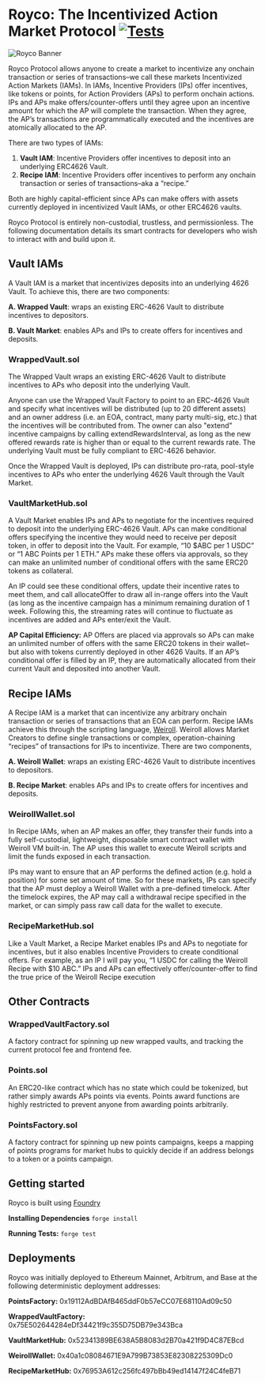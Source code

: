 # Royco: The Incentivized Action Market Protocol [![Tests](https://github.com/roycoprotocol/royco/actions/workflows/test.yml/badge.svg)](https://github.com/roycoprotocol/royco/actions/workflows/test.yml)
![Royco Banner](./roycobanner.png)

Royco Protocol allows anyone to create a market to incentivize any onchain transaction or series of transactions–we call these markets Incentivized Action Markets (IAMs).
In IAMs, Incentive Providers (IPs) offer incentives, like tokens or points, for Action Providers (APs) to perform onchain actions. IPs and APs make offers/counter-offers until they agree upon an incentive amount for which the AP will complete the transaction. When they agree, the AP’s transactions are programmatically executed and the incentives are atomically allocated to the AP.

There are two types of IAMs:

1. **Vault IAM**: Incentive Providers offer incentives to deposit into an underlying ERC4626 Vault.
2. **Recipe IAM**:  Incentive Providers offer incentives to perform any onchain transaction or series of transactions–aka a “recipe.”

Both are highly capital-efficient since APs can make offers with assets currently deployed in incentivized Vault IAMs, or other ERC4626 vaults.

Royco Protocol is entirely non-custodial, trustless, and permissionless. The following documentation details its smart contracts for developers who wish to interact with and build upon it. 

## Vault IAMs
A Vault IAM is a market that incentivizes deposits into an underlying 4626 Vault. To achieve this, there are two components:

**A. Wrapped Vault**: wraps an existing ERC-4626 Vault to distribute incentives to depositors.

**B. Vault Market**: enables APs and IPs to create offers for incentives and deposits.
### WrappedVault.sol
The Wrapped Vault wraps an existing ERC-4626 Vault to distribute incentives to APs who deposit into the underlying Vault.

Anyone can use the Wrapped Vault Factory to point to an ERC-4626 Vault and specify what incentives will be distributed (up to 20 different assets) and an owner address (i.e. an EOA, contract, many party multi-sig, etc.) that the incentives will be contributed from. The owner can also "extend" incentive campaigns by calling extendRewardsInterval, as long as the new offered rewards rate is higher than or equal to the current rewards rate. The underlying Vault must be fully compliant to ERC-4626 behavior.

Once the Wrapped Vault is deployed, IPs can distribute pro-rata, pool-style incentives to APs who enter the underlying 4626 Vault through the Vault Market.

### VaultMarketHub.sol
A Vault Market enables IPs and APs to negotiate for the incentives required to deposit into the underlying ERC-4626 Vault. APs can make conditional offers specifying the incentive they would need to receive per deposit token, in offer to deposit into the Vault. For example, “10 $ABC per 1 USDC” or “1 ABC Points per 1 ETH.” APs make these offers via approvals, so they can make an unlimited number of conditional offers with the same ERC20 tokens as collateral. 

An IP could see these conditional offers, update their incentive rates to meet them, and call allocateOffer to draw all in-range offers into the Vault (as long as the incentive campaign has a minimum remaining duration of 1 week. Following this, the streaming rates will continue to fluctuate as incentives are added and APs enter/exit the Vault.

**AP Capital Efficiency:** AP Offers are placed via approvals so APs can make an unlimited number of offers with the same ERC20 tokens in their wallet–but also with tokens currently deployed in other 4626 Vaults. If an AP’s conditional offer is filled by an IP, they are automatically allocated from their current Vault and deposited into another Vault.

## Recipe IAMs
A Recipe IAM is a market that can incentivize any arbitrary onchain transaction or series of transactions that an EOA can perform. Recipe IAMs achieve this through the scripting language, [Weiroll](https://github.com/weiroll/weiroll). Weiroll allows Market Creators to define single transactions or complex, operation-chaining “recipes” of transactions for IPs to incentivize. There are two components,

**A. Weiroll Wallet**: wraps an existing ERC-4626 Vault to distribute incentives to depositors.

**B. Recipe Market**: enables APs and IPs to create offers for incentives and deposits.

### WeirollWallet.sol
In Recipe IAMs, when an AP makes an offer, they transfer their funds into a fully self-custodial, lightweight, disposable smart contract wallet with Weiroll VM built-in. The AP uses this wallet to execute Weiroll scripts and limit the funds exposed in each transaction.

IPs may want to ensure that an AP performs the defined action (e.g. hold a position) for some set amount of time. So for these markets, IPs can specify that the AP must deploy a Weiroll Wallet with a pre-defined timelock. After the timelock expires, the AP may call a withdrawal recipe specified in the market, or can simply pass raw call data for the wallet to execute.

### RecipeMarketHub.sol
Like a Vault Market, a Recipe Market enables IPs and APs to negotiate for incentives, but it also enables Incentive Providers to create conditional offers. For example, as an IP I will pay you, “1 USDC for calling the Weiroll Recipe with $10 ABC.” IPs and APs can effectively offer/counter-offer to find the true price of the Weiroll Recipe execution

## Other Contracts

### WrappedVaultFactory.sol
A factory contract for spinning up new wrapped vaults, and tracking the current protocol fee and frontend fee.

### Points.sol
An ERC20-like contract which has no state which could be tokenized, but rather simply awards APs points via events. Points award functions are highly restricted to prevent anyone from awarding points arbitrarily.

### PointsFactory.sol
A factory contract for spinning up new points campaigns, keeps a mapping of points programs for market hubs to quickly decide if an address belongs to a token or a points campaign.

## Getting started
Royco is built using [Foundry](https://github.com/foundry-rs/foundry)

**Installing Dependencies** ``` forge install ```

**Running Tests:** ``` forge test ```

## Deployments
Royco was initially deployed to Ethereum Mainnet, Arbitrum, and Base at the following deterministic deployment addresses:

**PointsFactory:**
0x19112AdBDAfB465ddF0b57eCC07E68110Ad09c50

**WrappedVaultFactory:**
0x75E502644284eDf34421f9c355D75DB79e343Bca

**VaultMarketHub:**
0x52341389BE638A5B8083d2B70a421f9D4C87EBcd

**WeirollWallet:**
0x40a1c08084671E9A799B73853E82308225309Dc0

**RecipeMarketHub:**
0x76953A612c256fc497bBb49ed14147f24C4feB71
